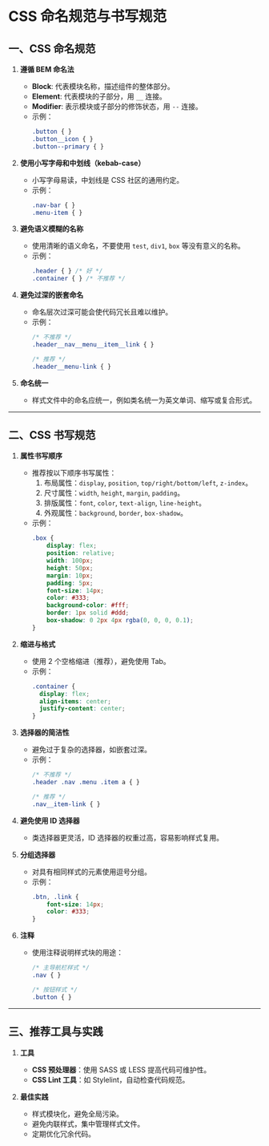 # CSS 命名规范与书写规范

## 一、CSS 命名规范

1. **遵循 BEM 命名法**
   - **Block**: 代表模块名称，描述组件的整体部分。
   - **Element**: 代表模块的子部分，用 `__` 连接。
   - **Modifier**: 表示模块或子部分的修饰状态，用 `--` 连接。
   - 示例：
     ```css
     .button { }
     .button__icon { }
     .button--primary { }
     ```

2. **使用小写字母和中划线（kebab-case）**
   - 小写字母易读，中划线是 CSS 社区的通用约定。
   - 示例：
     ```css
     .nav-bar { }
     .menu-item { }
     ```

3. **避免语义模糊的名称**
   - 使用清晰的语义命名，不要使用 `test`, `div1`, `box` 等没有意义的名称。
   - 示例：
     ```css
     .header { } /* 好 */
     .container { } /* 不推荐 */
     ```

4. **避免过深的嵌套命名**
   - 命名层次过深可能会使代码冗长且难以维护。
   - 示例：
     ```css
     /* 不推荐 */
     .header__nav__menu__item__link { }

     /* 推荐 */
     .header__menu-link { }
     ```

5. **命名统一**
   - 样式文件中的命名应统一，例如类名统一为英文单词、缩写或复合形式。

---

## 二、CSS 书写规范

1. **属性书写顺序**
   - 推荐按以下顺序书写属性：
     1. 布局属性：`display`, `position`, `top/right/bottom/left`, `z-index`。
     2. 尺寸属性：`width`, `height`, `margin`, `padding`。
     3. 排版属性：`font`, `color`, `text-align`, `line-height`。
     4. 外观属性：`background`, `border`, `box-shadow`。
   - 示例：
     ```css
     .box {
         display: flex;
         position: relative;
         width: 100px;
         height: 50px;
         margin: 10px;
         padding: 5px;
         font-size: 14px;
         color: #333;
         background-color: #fff;
         border: 1px solid #ddd;
         box-shadow: 0 2px 4px rgba(0, 0, 0, 0.1);
     }
     ```

2. **缩进与格式**
   - 使用 2 个空格缩进（推荐），避免使用 Tab。
   - 示例：
     ```css
     .container {
       display: flex;
       align-items: center;
       justify-content: center;
     }
     ```

3. **选择器的简洁性**
   - 避免过于复杂的选择器，如嵌套过深。
   - 示例：
     ```css
     /* 不推荐 */
     .header .nav .menu .item a { }

     /* 推荐 */
     .nav__item-link { }
     ```

4. **避免使用 ID 选择器**
   - 类选择器更灵活，ID 选择器的权重过高，容易影响样式复用。

5. **分组选择器**
   - 对具有相同样式的元素使用逗号分组。
   - 示例：
     ```css
     .btn, .link {
         font-size: 14px;
         color: #333;
     }
     ```

6. **注释**
   - 使用注释说明样式块的用途：
     ```css
     /* 主导航栏样式 */
     .nav { }

     /* 按钮样式 */
     .button { }
     ```

---

## 三、推荐工具与实践

1. **工具**
   - **CSS 预处理器**：使用 SASS 或 LESS 提高代码可维护性。
   - **CSS Lint 工具**：如 Stylelint，自动检查代码规范。

2. **最佳实践**
   - 样式模块化，避免全局污染。
   - 避免内联样式，集中管理样式文件。
   - 定期优化冗余代码。